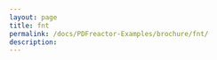 ```yaml
---
layout: page
title: fnt
permalink: /docs/PDFreactor-Examples/brochure/fnt/
description: 
---
```






